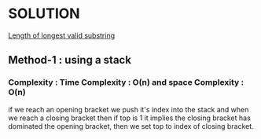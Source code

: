 # SOLUTION

[Length of longest valid substring](https://leetcode.com/problems/longest-valid-parenthese/)

## Method-1 : using a stack

### Complexity : Time Complexity : O(n) and space Complexity : O(n)

if we reach an opening bracket we push it's index into the stack and when we reach
a closing bracket then if top is 1 it implies the closing bracket has dominated the
opening bracket, then we set top to index of closing bracket.
